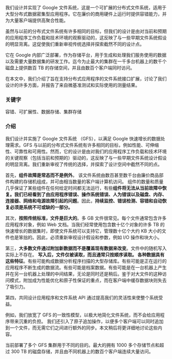 我们设计并实现了 Google 文件系统，这是一个可扩展的分布式文件系统，适用于大型分布式数据密集型应用程序。它在廉价的商用硬件上运行时提供容错能力，并为大量客户端提供高聚合性能。

虽然与以前的分布式文件系统有许多相同的目标，但我们的设计是由对当前和预期的应用程序工作负载和技术环境的观察驱动的，这反映了与一些早期文件系统假设的明显背离。这促使我们重新审视传统选择并探索截然不同的设计点。

它在 Google 内部广泛部署，作为存储平台，用于生成和处理我们服务使用的数据以及需要大量数据集的研发工作。迄今为止最大的集群在一千多台机器上的数千个磁盘上提供数百 TB 的存储空间，并且由数百个客户端同时访问。

在本文中，我们介绍了旨在支持分布式应用程序的文件系统接口扩展，讨论了我们设计的许多方面，并报告了来自微基准测试和实际使用的测量结果。

### 关键字
容错、可扩展性、数据存储、集群存储
### 介绍

我们设计并实施了 Google 文件系统 （GFS），以满足 Google 快速增长的数据处理需求。GFS 与以前的分布式文件系统有许多相同的目标，例如性能、可伸缩性、可靠性和可用性。然而，它的设计是由对我们的应用程序工作负载和技术环境的关键观察（包括当前和预期的）驱动的，这反映了与一些早期文件系统设计假设的明显背离。我们重新审视了传统的选择，并探索了设计空间中截然不同的点。

首先，**组件故障是常态而不是例外**。 该文件系统由数百甚至数千台由廉价商品部件构建的存储机组成，并可由相当数量的客户端计算机访问。 组件的数量和质量几乎保证了某些组件在任何给定时间都无法运行，有些**组件将无法从当前故障中恢复。我们已经看到了由应用程序错误、操作系统错误、人为错误以及磁盘、内存、连接器、网络和电源故障引起的问题**。因此，**持续监控、错误检测、容错和自动恢复必须是系统不可或缺的一部分。**

其次，**按照传统标准，文件是巨大的**。多 GB 文件很常见。每个文件通常包含许多应用程序对象，例如 Web 文档。当我们经常使用包含数十亿个对象的许多 TB 的快速增长的数据集时，即使文件系统可以支持它，管理数十亿个大约 KB 大小的文件也是笨拙的。因此，必须重新审视设计假设和参数，例如 I/O 操作和块大小。

第三，**大多数文件通过附加新数据而不是覆盖现有数据来改变**。文件中的随机写入实际上不存在。 **写入后，文件仅被读取，而且通常只按顺序读取。 各种数据具有这些特征**。有些可能构成数据分析程序扫描的大型存储库。有些可能是正在运行的应用程序不断生成的数据流。有些可能是档案数据。有些可能是在一台机器上产生并在另一台机器上处理的中间结果，无论是同时还是稍后。鉴于对大文件的这种访问模式，附加成为性能优化和原子性保证的重点，而在客户端中缓存数据块则失去了吸引力。

第四，共同设计应用程序和文件系统 API 通过提高我们的灵活性来使整个系统受益。

例如，我们放宽了 GFS 的一致性模型，以极大地简化文件系统，而不会给应用程序带来沉重的负担。 我们还引入了原子追加操作，以便多个客户端可以同时追加到一个文件，而无需它们之间进行额外的同步。本文稍后将更详细地讨论这些内容。

当前部署了多个 GFS 集群用于不同的目的。最大的拥有 1000 多个存储节点和超过 300 TB 的磁盘存储，并且由不同机器上的数百个客户端连续大量访问。



